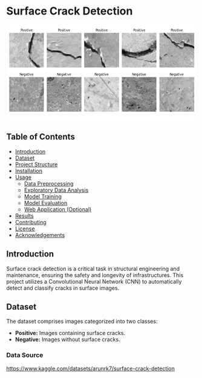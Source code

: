 # Surface Crack Detection

![Project Banner](outputs/sample_images.png)

## Table of Contents

- [Introduction](#introduction)
- [Dataset](#dataset)
- [Project Structure](#project-structure)
- [Installation](#installation)
- [Usage](#usage)
  - [Data Preprocessing](#data-preprocessing)
  - [Exploratory Data Analysis](#exploratory-data-analysis-eda)
  - [Model Training](#model-training)
  - [Model Evaluation](#model-evaluation)
  - [Web Application (Optional)](#web-application-optional)
- [Results](#results)
- [Contributing](#contributing)
- [License](#license)
- [Acknowledgements](#acknowledgements)

## Introduction

Surface crack detection is a critical task in structural engineering and maintenance, ensuring the safety and longevity of infrastructures. This project utilizes a Convolutional Neural Network (CNN) to automatically detect and classify cracks in surface images.

## Dataset

The dataset comprises images categorized into two classes:

- **Positive:** Images containing surface cracks.
- **Negative:** Images without surface cracks.

### Data Source

https://www.kaggle.com/datasets/arunrk7/surface-crack-detection
